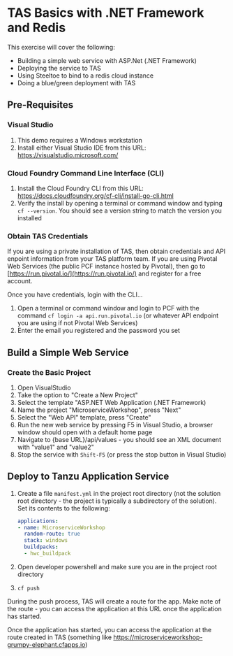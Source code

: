 # TAS Basics with .NET Framework and Redis
This exercise will cover the following:

- Building a simple web service with ASP.Net (.NET Framework)
- Deploying the service to TAS
- Using Steeltoe to bind to a redis cloud instance
- Doing a blue/green deployment with TAS

## Pre-Requisites

### Visual Studio

1. This demo requires a Windows workstation 
1. Install either Visual Studio IDE from this URL: https://visualstudio.microsoft.com/

### Cloud Foundry Command Line Interface (CLI)

1. Install the Cloud Foundry CLI from this URL: https://docs.cloudfoundry.org/cf-cli/install-go-cli.html
1. Verify the install by opening a terminal or command window and typing `cf --version`. You should see a version string to match the version you installed

### Obtain TAS Credentials

If you are using a private installation of TAS, then obtain credentials and API enpoint information from your TAS platform team. If you are using Pivotal Web Services (the public PCF instance hosted by Pivotal), then go to [https://run.pivotal.io/](https://run.pivotal.io/) and register for a free account.

Once you have credentials, login with the CLI...

1. Open a terminal or command window and login to PCF with the command `cf login -a api.run.pivotal.io` (or whatever API endpoint you are using if not Pivotal Web Services)
1. Enter the email you registered and the password you set

## Build a Simple Web Service

### Create the Basic Project

1. Open VisualStudio
1. Take the option to "Create a New Project"
1. Select the template "ASP.NET Web Application (.NET Framework)
1. Name the project "MicroserviceWorkshop", press "Next"
1. Select the "Web API" template, press "Create"
1. Run the new web service by pressing F5 in Visual Studio, a browser window should open with a default home page
1. Navigate to {base URL}/api/values - you should see an XML document with "value1" and "value2"
1. Stop the service with `Shift-F5` (or press the stop button in Visual Studio)

## Deploy to Tanzu Application Service

1. Create a file `manifest.yml` in the project root directory (not the solution root directory - the project is typically a subdirectory of the solution). Set its contents to the following:

    ```yaml
    applications:
    - name: MicroserviceWorkshop
      random-route: true
      stack: windows
      buildpacks:
      - hwc_buildpack
    ```
1. Open developer powershell and make sure you are in the project root directory
1. `cf push`

During the push process, TAS will create a route for the app. Make note of the route - you can access the application at this URL once the application has started.

Once the application has started, you can access the application at the route created in TAS (something like https://microserviceworkshop-grumpy-elephant.cfapps.io)


